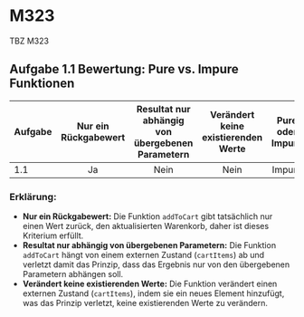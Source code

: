 # M323
TBZ M323


## Aufgabe 1.1 Bewertung: Pure vs. Impure Funktionen

| Aufgabe | Nur ein Rückgabewert | Resultat nur abhängig von übergebenen Parametern | Verändert keine existierenden Werte | Pure oder Impure |
|---------|:--------------------:|:------------------------------------------------:|:-----------------------------------:|:----------------:|
| 1.1     | Ja                   | Nein                                             | Nein                                | Impure           |

### Erklärung:
- **Nur ein Rückgabewert:** Die Funktion `addToCart` gibt tatsächlich nur einen Wert zurück, den aktualisierten Warenkorb, daher ist dieses Kriterium erfüllt.
- **Resultat nur abhängig von übergebenen Parametern:** Die Funktion `addToCart` hängt von einem externen Zustand (`cartItems`) ab und verletzt damit das Prinzip, dass das Ergebnis nur von den übergebenen Parametern abhängen soll.
- **Verändert keine existierenden Werte:** Die Funktion verändert einen externen Zustand (`cartItems`), indem sie ein neues Element hinzufügt, was das Prinzip verletzt, keine existierenden Werte zu verändern.

